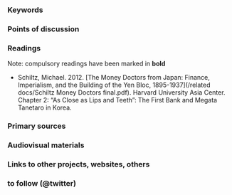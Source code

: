 ### Keywords


### Points of discussion


### Readings
Note: compulsory readings have been marked in **bold**

* Schiltz, Michael. 2012. [The Money Doctors from Japan: Finance, Imperialism, and the Building of the Yen Bloc, 1895-1937](/related docs/Schiltz Money Doctors final.pdf). Harvard University Asia Center. Chapter 2: “As Close as Lips and Teeth”: The First Bank
and Megata Tanetaro in Korea.

### Primary sources


### Audiovisual materials


### Links to other projects, websites, others


### to follow (@twitter)



